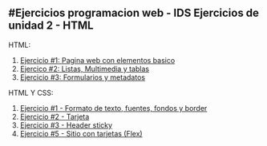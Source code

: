 #Ejercicios programacion web - IDS
Ejercicios de unidad 2 - HTML
---
HTML:

1. [Ejercicio #1: Pagina web con elementos basico](/01_Trabajo_HTML/index.html)
2. [Ejercico #2: Listas, Multimedia y tablas](/02_Trabajo_HTML/index.html)
3. [Ejercicio #3: Formularios y metadatos](/03_Trabajo_HTML/index.html)

HTML Y CSS:

1. [Ejercicio #1 - Formato de texto, fuentes, fondos y border](/04_Trabajo_HTML/index.html)
2. [Ejercicio #2 - Tarjeta](/05_Trabajo_HTML_CSS/index.html)
3. [Ejercicio #3 - Header sticky](/06_Trabajo_HTML_CSS/index.html)
4. [Ejercicio #5 - Sitio con tarjetas (Flex)](/07_Trabajo_HTML_CSS/05_Trabajo_HTML_CSS/index.html)
